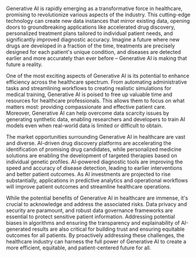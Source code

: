 Generative AI is rapidly emerging as a transformative force in healthcare, promising to revolutionize various aspects of the industry. This cutting-edge technology can create new data instances that mirror existing data, opening doors to groundbreaking applications like accelerated drug discovery, personalized treatment plans tailored to individual patient needs, and significantly improved diagnostic accuracy. Imagine a future where new drugs are developed in a fraction of the time, treatments are precisely designed for each patient's unique condition, and diseases are detected earlier and more accurately than ever before – Generative AI is making that future a reality.

One of the most exciting aspects of Generative AI is its potential to enhance efficiency across the healthcare spectrum. From automating administrative tasks and streamlining workflows to creating realistic simulations for medical training, Generative AI is poised to free up valuable time and resources for healthcare professionals. This allows them to focus on what matters most: providing compassionate and effective patient care. Moreover, Generative AI can help overcome data scarcity issues by generating synthetic data, enabling researchers and developers to train AI models even when real-world data is limited or difficult to obtain.

The market opportunities surrounding Generative AI in healthcare are vast and diverse. AI-driven drug discovery platforms are accelerating the identification of promising drug candidates, while personalized medicine solutions are enabling the development of targeted therapies based on individual genetic profiles. AI-powered diagnostic tools are improving the speed and accuracy of disease detection, leading to earlier interventions and better patient outcomes. As AI investments are projected to rise substantially, applications in predictive analytics and operational workflows will improve patient outcomes and streamline healthcare operations.

While the potential benefits of Generative AI in healthcare are immense, it's crucial to acknowledge and address the associated risks. Data privacy and security are paramount, and robust data governance frameworks are essential to protect sensitive patient information. Addressing potential biases in algorithms and ensuring the transparency and explainability of AI-generated results are also critical for building trust and ensuring equitable outcomes for all patients. By proactively addressing these challenges, the healthcare industry can harness the full power of Generative AI to create a more efficient, equitable, and patient-centered future for all.
